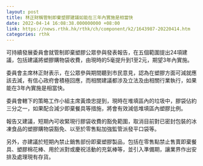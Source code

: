 ```yaml
---
layout: post
title: 林正財稱管制即棄塑膠建議如能在三年內實施是相當快
date: 2022-04-14 16:08:38.000000000 +08:00
link: https://news.rthk.hk/rthk/ch/component/k2/1643987-20220414.htm
categories: rthk
---
```


可持續發展委員會就管制即棄塑膠公眾參與發表報告，在五個範圍提出24項建議，包括建議將塑膠購物袋收費，由現時的5毫提升到1至2元，期望3年內實施。

委員會主席林正財表示，在公眾參與期間聽到巿民意見，認為在塑膠方面可減就應該去減，有信心政府會積極回應，而相關建議都涉及立法及由相關行業執行，如果能在3年內實施是相當快。

委員會轄下的策略工作小組主席黃煥忠提到，現時在堆填區內的垃圾中，膠袋佔約三分之一，如果配合減少即棄餐具等措施，將會有效減低堆填區內塑膠比例。

報告又建議，短期內可收緊現行膠袋收費的豁免範圍，取消目前對已密封包裝的冰凍食品的塑膠購物袋豁免、以至於零售點加強監管派發平口袋等。

另外，亦建議於短期內禁止銷售部份即棄塑膠製品，包括在零售點禁止售賣即棄餐具、塑膠棉花棒、用於派對或慶祝活動的充氣棒等，並引入準備期，讓業界作出安排及處理現有存貨。
